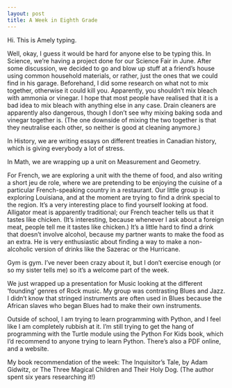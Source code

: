 ```yaml
---
layout: post
title: A Week in Eighth Grade
---
```


Hi. This is Amely typing.

Well, okay, I guess it would be hard for anyone else to be typing this.
In Science, we’re having a project done for our Science Fair in June. After some discussion, we decided to go and blow up stuff at a friend’s house using common household materials, or rather, just the ones that we could find in his garage. Beforehand, I did some research on what not to mix together, otherwise it could kill you. Apparently, you shouldn’t mix bleach with ammonia or vinegar. I hope that most people have realised that it is a bad idea to mix bleach with anything else in any case. Drain cleaners are apparently also dangerous, though I don’t see why mixing baking soda and vinegar together is. (The one downside of mixing the two together is that they neutralise each other, so neither is good at cleaning anymore.)

In History, we are writing essays on different treaties in Canadian history, which is giving everybody a lot of stress. 

In Math, we are wrapping up a unit on Measurement and Geometry.

For French, we are exploring a unit with the theme of food, and also writing a short jeu de role, where we are pretending to be enjoying the cuisine of a particular French-speaking country in a restaurant. Our little group is exploring Louisiana, and at the moment are trying to find a drink special to the region. It’s a very interesting place to find yourself looking at food. Alligator meat is apparently traditional; our French teacher tells us that it tastes like chicken. (It’s interesting, because whenever I ask about a foreign meat, people tell me it tastes like chicken.) It’s a little hard to find a drink that doesn’t involve alcohol, because my partner wants to make the food as an extra. He is very enthusiastic about finding a way to make a non-alcoholic version of drinks like the Sazerac or the Hurricane.

Gym is gym. I’ve never been crazy about it, but I don’t exercise enough (or so my sister tells me) so it’s a welcome part of the week.

We just wrapped up a presentation for Music looking at the different ‘founding’ genres of Rock music. My group was contrasting Blues and Jazz. I didn’t know that stringed instruments are often used in Blues because the African slaves who began Blues had to make their own instruments. 

Outside of school, I am trying to learn programming with Python, and I feel like I am completely rubbish at it. I’m still trying to get the hang of programming with the Turtle module using the Python For Kids book, which I’d recommend to anyone trying to learn Python. There’s also a PDF online, and a website.

My book recommendation of the week: The Inquisitor’s Tale, by Adam Gidwitz, or The Three Magical Children and Their Holy Dog. (The author spent six years researching it!)
